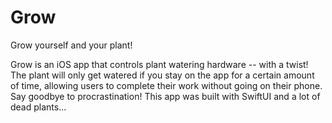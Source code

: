# Grow
Grow yourself and your plant!

Grow is an iOS app that controls plant watering hardware -- with a twist! The plant will only get watered if you stay on the app
for a certain amount of time, allowing users to complete their work without going on their phone. Say goodbye to procrastination! This app was built with SwiftUI and a lot of dead plants...
